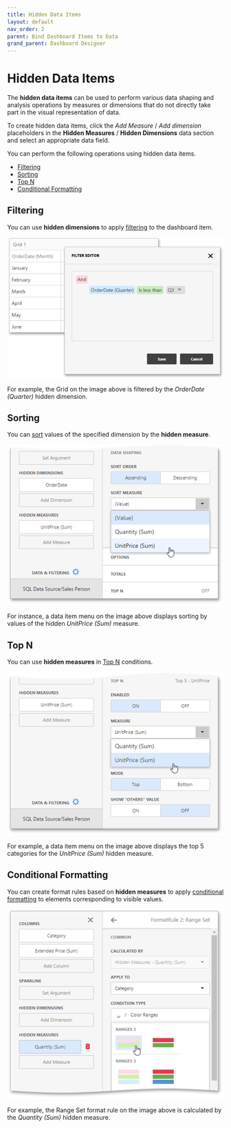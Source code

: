 ```yaml
---
title: Hidden Data Items
layout: default
nav_order: 2
parent: Bind Dashboard Items to Data
grand_parent: Dashboard Designer
---
```

# Hidden Data Items
The **hidden data items** can be used to perform various data shaping and analysis operations by measures or dimensions that do not directly take part in the visual representation of data.

To create hidden data items, click the _Add Measure_ / _Add dimension_ placeholders in the **Hidden Measures** / **Hidden Dimensions** data section and select an appropriate data field.

You can perform the following operations using hidden data items.
* [Filtering](#filtering)
* [Sorting](#sorting)
* [Top N](#topn)
* [Conditional Formatting](#cf)

## <a name="filtering"/>Filtering
You can use **hidden dimensions** to apply [filtering](../data-shaping/filtering.md) to the dashboard item.

![wdd-hidden-data-item-filtering](/assets/images/dashboards/img124648.png)

For example, the Grid on the image above is filtered by the _OrderDate (Quarter)_ hidden dimension.

## <a name="sorting"/>Sorting
You can [sort](../data-shaping/sorting.md) values of the specified dimension by the **hidden measure**.

![wdd-hidden-data-item-sorting](/assets/images/dashboards/img124647.png)

For instance, a data item menu on the image above displays sorting by values of the hidden _UnitPrice (Sum)_ measure.

## <a name="topn"/>Top N
You can use **hidden measures** in [Top N](../data-shaping/top-n.md) conditions.

![wdd-hidden-data-item-top-n](/assets/images/dashboards/img124649.png)

For example, a data item menu on the image above displays the top 5 categories for the _UnitPrice (Sum)_ hidden measure.

## <a name="cf"/>Conditional Formatting
You can create format rules based on **hidden measures** to apply [conditional formatting](../appearance-customization/conditional-formatting.md) to elements corresponding to visible values.

![wdd-hidden-measure-conditional-formating](/assets/images/dashboards/img125668.png)

For example, the Range Set format rule on the image above is calculated by the _Quantity (Sum)_ hidden measure.